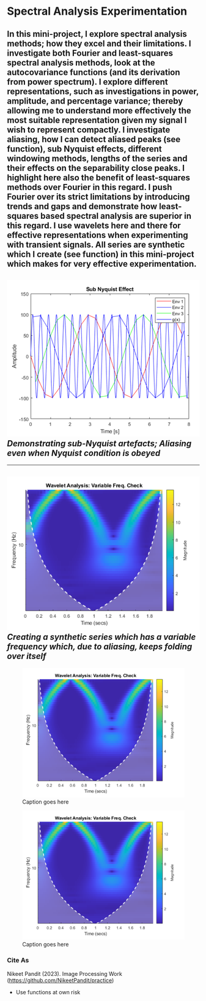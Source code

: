 # Spectral Analysis Experimentation
In this mini-project, I explore spectral analysis methods; how they excel and their limitations. I investigate both Fourier and least-squares spectral analysis methods, look at the autocovariance functions (and its derivation from power spectrum). I explore different representations, such as investigations in power, amplitude, and percentage variance; thereby allowing me to understand more effectively the most suitable representation given my signal I wish to represent compactly. 
I investigate aliasing, how I can detect aliased peaks (see function),  sub Nyquist effects, different windowing methods, lengths of the series and their effects on the separability close peaks. I highlight here also the benefit of least-squares methods over Fourier in this regard. 
I push Fourier over its strict limitations by introducing trends and gaps and demonstrate how least-squares based spectral analysis are superior in this regard. I use wavelets here and there for effective representations when experimenting with transient signals. 
All series are synthetic which I create (see function) in this mini-project which makes for very effective experimentation. 
--------------------------------------------
![This is an image](https://github.com/NikeetPandit/practice/blob/main/Spectral%20Analysis%20Work/functions/IM/read_me_IM.PNG)
*Demonstrating sub-Nyquist artefacts; Aliasing even when Nyquist condition is obeyed*
--------------------------------------------
--------------------------------------------
![This is an image](https://github.com/NikeetPandit/practice/blob/main/Spectral%20Analysis%20Work/functions/IM/read_me_IM2.PNG)
*Creating a synthetic series which has a variable frequency which, due to aliasing, keeps folding over itself*
--------------------------------------------



<figure>
    <img src='https://github.com/NikeetPandit/practice/blob/main/Spectral%20Analysis%20Work/functions/IM/read_me_IM2.PNG' alt='missing' />
    <figcaption>Caption goes here</figcaption>
</figure>
<figure>
    <img src='https://github.com/NikeetPandit/practice/blob/main/Spectral%20Analysis%20Work/functions/IM/read_me_IM2.PNG' alt='missing' />
    <figcaption>Caption goes here</figcaption>
</figure>



### Cite As
Nikeet Pandit (2023). Image Processing Work (https://github.com/NikeetPandit/practice)
* Use functions at own risk
